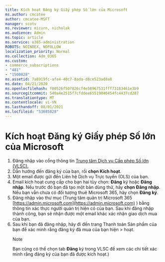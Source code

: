 ```yaml
---
title: Kích hoạt Đăng ký Giấy phép Số lớn của Microsoft
ms.author: cmcatee
author: cmcatee-MSFT
manager: scotv
ms.reviewer: micurn, nicholak
ms.audience: Admin
ms.topic: article
ms.service: o365-administration
ROBOTS: NOINDEX, NOFOLLOW
localization_priority: Normal
ms.collection: Adm_O365
ms.custom:
- commerce_subscriptions
- "481"
- "1500028"
ms.assetid: 7a6919fc-afe4-40c7-8ada-d8ce523ad8a8
ms.date: 04/21/2020
ms.openlocfilehash: f00526f507826cf4e58967531fff73183461e3b9
ms.sourcegitcommit: 540a4e2515f7cfddee65519046454fc4437cd287
ms.translationtype: MT
ms.contentlocale: vi-VN
ms.lasthandoff: 08/01/2021
ms.locfileid: "53685828"
---
```

# <a name="activating-a-microsoft-volume-license-subscription"></a>Kích hoạt Đăng ký Giấy phép Số lớn của Microsoft

1. Đăng nhập vào cổng thông tin [Trung tâm Dịch vụ Cấp phép Số lớn (VLSC).](https://go.microsoft.com/fwlink/p/?LinkId=329762)
2. Dẫn hướng đến đăng ký của bạn, rồi **chọn Kích hoạt**.
3. Một email được gửi đến Liên hệ Dịch vụ Trực tuyến (OLS) của bạn.
4. Email kích hoạt cung cấp cho bạn hai tùy chọn: **Đăng** ký hoặc **Đăng nhập**. Nếu trước đó bạn đã tạo một bản dùng thử, hãy **chọn Đăng nhập**. Nếu bạn vẫn chưa có đối tượng thuê Microsoft 365, hãy chọn **Đăng ký**.
5. Đăng nhập vào thư mục (Trung tâm quản trị Microsoft 365 [https://admin.microsoft.com](https://admin.microsoft.com) ) bằng thông tin xác thực người quản trị hiện có của bạn. Sau khi đăng nhập thành công, bạn sẽ nhận được một email khác xác nhận giao dịch mua của bạn.
6. Sau khi bạn đã đăng nhập, hãy đi đến trang Thanh toán Sản phẩm  của bạn để xác minh rằng đăng ký đã mua của bạn hiện \> [](https://go.microsoft.com/fwlink/p/?linkid=842054) hoạt. 
    > [!NOTE]
    > Bạn cũng có thể chọn tab **Đăng** ký trong VLSC để xem các chi tiết xác minh rằng đăng ký của bạn đã được kích hoạt.)
